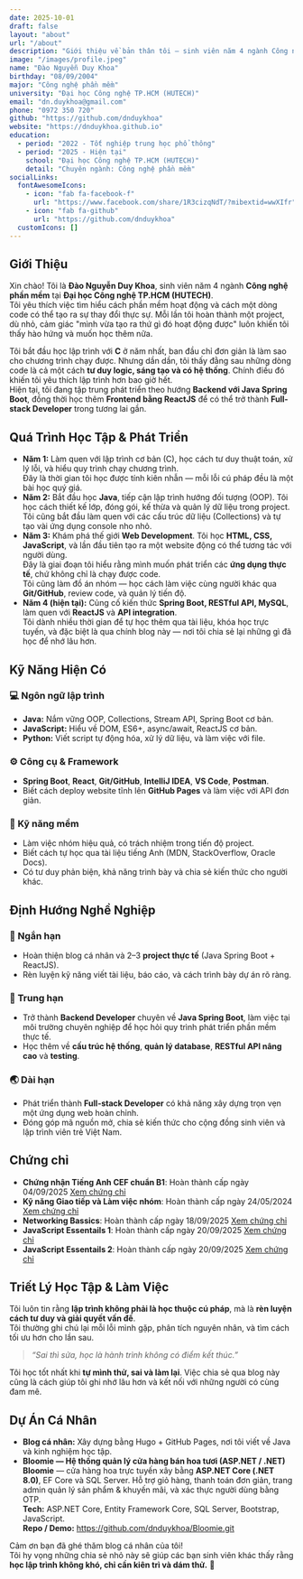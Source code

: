 ```yaml
---
date: 2025-10-01
draft: false
layout: "about"
url: "/about"
description: "Giới thiệu về bản thân tôi – sinh viên năm 4 ngành Công nghệ phần mềm."
image: "/images/profile.jpeg"
name: "Đào Nguyễn Duy Khoa"
birthday: "08/09/2004"
major: "Công nghệ phần mềm"
university: "Đại học Công nghệ TP.HCM (HUTECH)"
email: "dn.duykhoa@gmail.com"
phone: "0972 350 720"
github: "https://github.com/dnduykhoa"
website: "https://dnduykhoa.github.io"
education:
  - period: "2022 - Tốt nghiệp trung học phổ thông"
  - period: "2025 - Hiện tại"
    school: "Đại học Công nghệ TP.HCM (HUTECH)"
    detail: "Chuyên ngành: Công nghệ phần mềm"
socialLinks:
  fontAwesomeIcons:
    - icon: "fab fa-facebook-f"
      url: "https://www.facebook.com/share/1R3cizqNdT/?mibextid=wwXIfr"
    - icon: "fab fa-github"
      url: "https://github.com/dnduykhoa"
  customIcons: []
---
```


## Giới Thiệu
Xin chào! Tôi là **Đào Nguyễn Duy Khoa**, sinh viên năm 4 ngành **Công nghệ phần mềm** tại **Đại học Công nghệ TP.HCM (HUTECH)**.  
Tôi yêu thích việc tìm hiểu cách phần mềm hoạt động và cách một dòng code có thể tạo ra sự thay đổi thực sự. Mỗi lần tôi hoàn thành một project, dù nhỏ, cảm giác "mình vừa tạo ra thứ gì đó hoạt động được" luôn khiến tôi thấy hào hứng và muốn học thêm nữa.

Tôi bắt đầu học lập trình với **C** ở năm nhất, ban đầu chỉ đơn giản là làm sao cho chương trình chạy được. Nhưng dần dần, tôi thấy đằng sau những dòng code là cả một cách **tư duy logic, sáng tạo và có hệ thống**. Chính điều đó khiến tôi yêu thích lập trình hơn bao giờ hết.  
Hiện tại, tôi đang tập trung phát triển theo hướng **Backend với Java Spring Boot**, đồng thời học thêm **Frontend bằng ReactJS** để có thể trở thành **Full-stack Developer** trong tương lai gần.


## Quá Trình Học Tập & Phát Triển
- **Năm 1:** Làm quen với lập trình cơ bản (C), học cách tư duy thuật toán, xử lý lỗi, và hiểu quy trình chạy chương trình.  
  Đây là thời gian tôi học được tính kiên nhẫn — mỗi lỗi cú pháp đều là một bài học quý giá.
- **Năm 2:** Bắt đầu học **Java**, tiếp cận lập trình hướng đối tượng (OOP). Tôi học cách thiết kế lớp, đóng gói, kế thừa và quản lý dữ liệu trong project.  
  Tôi cũng bắt đầu làm quen với các cấu trúc dữ liệu (Collections) và tự tạo vài ứng dụng console nho nhỏ.  
- **Năm 3:** Khám phá thế giới **Web Development**. Tôi học **HTML, CSS, JavaScript**, và lần đầu tiên tạo ra một website động có thể tương tác với người dùng.  
  Đây là giai đoạn tôi hiểu rằng mình muốn phát triển các **ứng dụng thực tế**, chứ không chỉ là chạy được code.  
  Tôi cũng làm đồ án nhóm — học cách làm việc cùng người khác qua **Git/GitHub**, review code, và quản lý tiến độ.
- **Năm 4 (hiện tại):** Củng cố kiến thức **Spring Boot, RESTful API, MySQL**, làm quen với **ReactJS** và **API integration**.  
  Tôi dành nhiều thời gian để tự học thêm qua tài liệu, khóa học trực tuyến, và đặc biệt là qua chính blog này — nơi tôi chia sẻ lại những gì đã học để nhớ lâu hơn.


## Kỹ Năng Hiện Có

### 💻 Ngôn ngữ lập trình
- **Java:** Nắm vững OOP, Collections, Stream API, Spring Boot cơ bản.  
- **JavaScript:** Hiểu về DOM, ES6+, async/await, ReactJS cơ bản.  
- **Python:** Viết script tự động hóa, xử lý dữ liệu, và làm việc với file.

### ⚙️ Công cụ & Framework
- **Spring Boot**, **React**, **Git/GitHub**, **IntelliJ IDEA**, **VS Code**, **Postman**.  
- Biết cách deploy website tĩnh lên **GitHub Pages** và làm việc với API đơn giản.  

### 🌱 Kỹ năng mềm
- Làm việc nhóm hiệu quả, có trách nhiệm trong tiến độ project.  
- Biết cách tự học qua tài liệu tiếng Anh (MDN, StackOverflow, Oracle Docs).  
- Có tư duy phản biện, khả năng trình bày và chia sẻ kiến thức cho người khác.


## Định Hướng Nghề Nghiệp

### 🎯 Ngắn hạn  
- Hoàn thiện blog cá nhân và 2–3 **project thực tế** (Java Spring Boot + ReactJS).  
- Rèn luyện kỹ năng viết tài liệu, báo cáo, và cách trình bày dự án rõ ràng.

### 🚀 Trung hạn 
- Trở thành **Backend Developer** chuyên về **Java Spring Boot**, làm việc tại môi trường chuyên nghiệp để học hỏi quy trình phát triển phần mềm thực tế.  
- Học thêm về **cấu trúc hệ thống**, **quản lý database**, **RESTful API nâng cao** và **testing**.

### 🌏 Dài hạn 
- Phát triển thành **Full-stack Developer** có khả năng xây dựng trọn vẹn một ứng dụng web hoàn chỉnh.  
- Đóng góp mã nguồn mở, chia sẻ kiến thức cho cộng đồng sinh viên và lập trình viên trẻ Việt Nam.  

## Chứng chỉ
- **Chứng nhận Tiếng Anh CEF chuẩn B1**: Hoàn thành cấp ngày 04/09/2025 [Xem chứng chỉ](/images/EnglishB1.png)
- **Kỹ năng Giao tiếp và Làm việc nhóm**: Hoàn thành cấp ngày 24/05/2024 [Xem chứng chỉ](/pdf/Communication_Teamwork.pdf)
- **Networking Bassics**: Hoàn thành cấp ngày 18/09/2025 [Xem chứng chỉ](/pdf/NetworkingBasics.pdf)
- **JavaScript Essentails 1**: Hoàn thành cấp ngày 20/09/2025 [Xem chứng chỉ](/pdf/JavaScriptEssentials1.pdf)
- **JavaScript Essentails 2**: Hoàn thành cấp ngày 20/09/2025 [Xem chứng chỉ](/pdf/JavaScriptEssentials2.pdf)

## Triết Lý Học Tập & Làm Việc
Tôi luôn tin rằng **lập trình không phải là học thuộc cú pháp**, mà là **rèn luyện cách tư duy và giải quyết vấn đề**.  
Tôi thường ghi chú lại mỗi lỗi mình gặp, phân tích nguyên nhân, và tìm cách tối ưu hơn cho lần sau.

> *“Sai thì sửa, học là hành trình không có điểm kết thúc.”*

Tôi học tốt nhất khi **tự mình thử, sai và làm lại**. Việc chia sẻ qua blog này cũng là cách giúp tôi ghi nhớ lâu hơn và kết nối với những người có cùng đam mê.


## Dự Án Cá Nhân 

- **Blog cá nhân:** Xây dựng bằng Hugo + GitHub Pages, nơi tôi viết về Java và kinh nghiệm học tập.  
- **Bloomie — Hệ thống quản lý cửa hàng bán hoa tươi (ASP.NET / .NET)** 
**Bloomie** — cửa hàng hoa trực tuyến xây bằng **ASP.NET Core (.NET 8.0)**, EF Core và SQL Server. Hỗ trợ giỏ hàng, thanh toán đơn giản, trang admin quản lý sản phẩm & khuyến mãi, và xác thực người dùng bằng OTP.  
**Tech:** ASP.NET Core, Entity Framework Core, SQL Server, Bootstrap, JavaScript.  
**Repo / Demo:** https://github.com/dnduykhoa/Bloomie.git 


Cảm ơn bạn đã ghé thăm blog cá nhân của tôi!  
Tôi hy vọng những chia sẻ nhỏ này sẽ giúp các bạn sinh viên khác thấy rằng **học lập trình không khó, chỉ cần kiên trì và dám thử.** 🚀